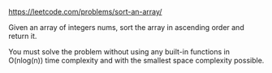 https://leetcode.com/problems/sort-an-array/

Given an array of integers nums, sort the array in ascending order and return it.

You must solve the problem without using any built-in functions in O(nlog(n)) time complexity and with the smallest space complexity possible.